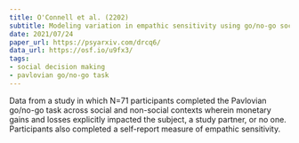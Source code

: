 ```yaml
---
title: O'Connell et al. (2202)
subtitle: Modeling variation in empathic sensitivity using go/no-go social reinforcement learning
date: 2021/07/24
paper_url: https://psyarxiv.com/drcq6/
data_url: https://osf.io/u9fx3/
tags:
- social decision making
- pavlovian go/no-go task
---
```


Data from a study in which N=71 participants completed the Pavlovian go/no-go task across social and non-social  contexts wherein monetary gains and losses explicitly impacted the subject, a study partner, or no one. Participants also completed a self-report measure of empathic sensitivity.
